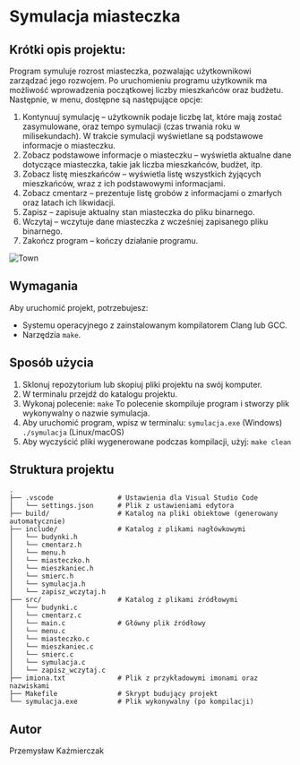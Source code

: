# Symulacja miasteczka

## Krótki opis projektu:

Program symuluje rozrost miasteczka, pozwalając użytkownikowi zarządzać jego rozwojem. Po uruchomieniu programu użytkownik ma możliwość wprowadzenia początkowej liczby mieszkańców oraz budżetu. Następnie, w menu, dostępne są następujące opcje:
1.	Kontynuuj symulację – użytkownik podaje liczbę lat, które mają zostać zasymulowane, oraz tempo symulacji (czas trwania roku w milisekundach). W trakcie symulacji wyświetlane są podstawowe informacje o miasteczku.
2.	Zobacz podstawowe informacje o miasteczku – wyświetla aktualne dane dotyczące miasteczka, takie jak liczba mieszkańców, budżet, itp.
3.	Zobacz listę mieszkańców – wyświetla listę wszystkich żyjących mieszkańców, wraz z ich podstawowymi informacjami.
4.	Zobacz cmentarz – prezentuje listę grobów z informacjami o zmarłych oraz latach ich likwidacji.
5.	Zapisz – zapisuje aktualny stan miasteczka do pliku binarnego.
6.	Wczytaj – wczytuje dane miasteczka z wcześniej zapisanego pliku binarnego.
7.	Zakończ program – kończy działanie programu.

![Town](https://github.com/user-attachments/assets/363fa9a2-a9a0-4501-a204-8f991fbcc75d)

## Wymagania

Aby uruchomić projekt, potrzebujesz:
- Systemu operacyjnego z zainstalowanym kompilatorem Clang lub GCC.
- Narzędzia `make`.

## Sposób użycia

1. Sklonuj repozytorium lub skopiuj pliki projektu na swój komputer.
2. W terminalu przejdź do katalogu projektu.
3. Wykonaj polecenie:
    `make`
To polecenie skompiluje program i stworzy plik wykonywalny o nazwie symulacja.
4. Aby uruchomić program, wpisz w terminalu:
    `symulacja.exe` (Windows)
    `./symulacja` (Linux/macOS)
5. Aby wyczyścić pliki wygenerowane podczas kompilacji, użyj:
    `make clean`

## Struktura projektu
```
.
├── .vscode                # Ustawienia dla Visual Studio Code
│   └── settings.json      # Plik z ustawieniami edytora
├── build/                 # Katalog na pliki obiektowe (generowany automatycznie)
├── include/               # Katalog z plikami nagłówkowymi
│   └── budynki.h
│   └── cmentarz.h
│   └── menu.h
│   └── miasteczko.h
│   └── mieszkaniec.h
│   └── smierc.h
│   └── symulacja.h
│   └── zapisz_wczytaj.h
├── src/                   # Katalog z plikami źródłowymi
│   └── budynki.c
│   └── cmentarz.c
│   └── main.c             # Główny plik źródłowy
│   └── menu.c
│   └── miasteczko.c
│   └── mieszkaniec.c
│   └── smierc.c
│   └── symulacja.c
│   └── zapisz_wczytaj.c
├── imiona.txt             # Plik z przykładowymi imonami oraz nazwiskami
├── Makefile               # Skrypt budujący projekt
└── symulacja.exe          # Plik wykonywalny (po kompilacji)
```

## Autor

Przemysław Kaźmierczak
